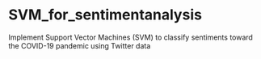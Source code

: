 # SVM_for_sentimentanalysis
Implement Support Vector Machines (SVM) to classify sentiments toward the COVID-19 pandemic using Twitter data

